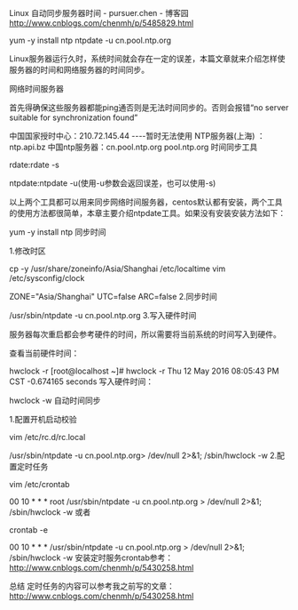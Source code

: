 Linux 自动同步服务器时间 - pursuer.chen - 博客园
 http://www.cnblogs.com/chenmh/p/5485829.html

yum -y install ntp
ntpdate -u cn.pool.ntp.org


 Linux服务器运行久时，系统时间就会存在一定的误差，本篇文章就来介绍怎样使服务器的时间和网络服务器的时间同步。

网络时间服务器

首先得确保这些服务器都能ping通否则是无法时间同步的。否则会报错“no server suitable for synchronization found”

中国国家授时中心：210.72.145.44   ----暂时无法使用
NTP服务器(上海) ：ntp.api.bz
中国ntp服务器：cn.pool.ntp.org
pool.ntp.org
时间同步工具

rdate:rdate -s

ntpdate:ntpdate -u(使用-u参数会返回误差，也可以使用-s)

以上两个工具都可以用来同步网络时间服务器，centos默认都有安装，两个工具的使用方法都很简单，本章主要介绍ntpdate工具。如果没有安装安装方法如下：

yum -y install ntp
同步时间

1.修改时区

cp -y /usr/share/zoneinfo/Asia/Shanghai /etc/localtime
vim  /etc/sysconfig/clock

ZONE="Asia/Shanghai"
UTC=false
ARC=false
2.同步时间

/usr/sbin/ntpdate -u cn.pool.ntp.org
3.写入硬件时间

服务器每次重启都会参考硬件的时间，所以需要将当前系统的时间写入到硬件。

查看当前硬件时间：

hwclock -r
[root@localhost ~]# hwclock -r
Thu 12 May 2016 08:05:43 PM CST  -0.674165 seconds
写入硬件时间：

hwclock -w
自动时间同步

1.配置开机启动校验

vim /etc/rc.d/rc.local

/usr/sbin/ntpdate -u cn.pool.ntp.org> /dev/null 2>&1; /sbin/hwclock -w
2.配置定时任务

vim /etc/crontab

00 10 * * * root /usr/sbin/ntpdate -u cn.pool.ntp.org > /dev/null 2>&1; /sbin/hwclock -w 
或者

crontab -e

00 10 * * * /usr/sbin/ntpdate -u cn.pool.ntp.org > /dev/null 2>&1; /sbin/hwclock -w
安装定时服务crontab参考：http://www.cnblogs.com/chenmh/p/5430258.html

总结
 定时任务的内容可以参考我之前写的文章：http://www.cnblogs.com/chenmh/p/5430258.html